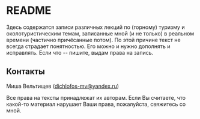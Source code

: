 # README #

Здесь содержатся записи различных лекций по (горному) туризму и околотуристическим темам,
записанные мной (и не только) в реальном времени (частично причёсанные потом).
По этой причине текст не всегда страдает понятностью. Его можно и нужно дополнять
и исправлять. Если что -- пишите, выдам права на запись.

## Контакты ##
Миша Вельтищев (<dichlofos-mv@yandex.ru>)

Все права на тексты принадлежат их авторам. Если Вы считаете, что какой-то материал нарушает
Ваши права, пожалуйста, свяжитесь со мной.
